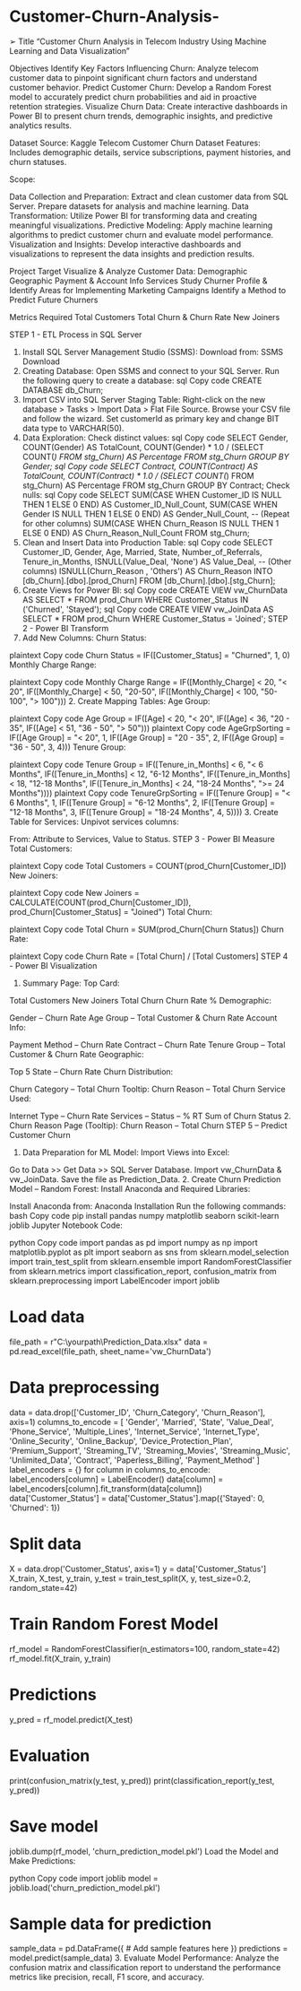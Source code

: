# Customer-Churn-Analysis-

➢ Title
“Customer Churn Analysis in Telecom Industry Using 
Machine Learning and Data Visualization” 

Objectives
Identify Key Factors Influencing Churn: Analyze telecom customer data to pinpoint significant churn factors and understand customer behavior.
Predict Customer Churn: Develop a Random Forest model to accurately predict churn probabilities and aid in proactive retention strategies.
Visualize Churn Data: Create interactive dashboards in Power BI to present churn trends, demographic insights, and predictive analytics results.

Dataset
Source: Kaggle Telecom Customer Churn Dataset
Features: Includes demographic details, service subscriptions, payment histories, and churn statuses.

Scope:

Data Collection and Preparation: Extract and clean customer data from SQL Server. Prepare datasets for analysis and machine learning.
Data Transformation: Utilize Power BI for transforming data and creating meaningful visualizations.
Predictive Modeling: Apply machine learning algorithms to predict customer churn and evaluate model performance.
Visualization and Insights: Develop interactive dashboards and visualizations to represent the data insights and prediction results.


Project Target
Visualize & Analyze Customer Data:
Demographic
Geographic
Payment & Account Info
Services
Study Churner Profile & Identify Areas for Implementing Marketing Campaigns
Identify a Method to Predict Future Churners

Metrics Required
Total Customers
Total Churn & Churn Rate
New Joiners

STEP 1 - ETL Process in SQL Server
1. Install SQL Server Management Studio (SSMS):
Download from: SSMS Download
2. Creating Database:
Open SSMS and connect to your SQL Server.
Run the following query to create a database:
sql
Copy code
CREATE DATABASE db_Churn;
3. Import CSV into SQL Server Staging Table:
Right-click on the new database > Tasks > Import Data > Flat File Source.
Browse your CSV file and follow the wizard.
Set customerId as primary key and change BIT data type to VARCHAR(50).
4. Data Exploration:
Check distinct values:
sql
Copy code
SELECT Gender, COUNT(Gender) AS TotalCount,
    COUNT(Gender) * 1.0 / (SELECT COUNT(*) FROM stg_Churn) AS Percentage
FROM stg_Churn
GROUP BY Gender;
sql
Copy code
SELECT Contract, COUNT(Contract) AS TotalCount,
    COUNT(Contract) * 1.0 / (SELECT COUNT(*) FROM stg_Churn) AS Percentage
FROM stg_Churn
GROUP BY Contract;
Check nulls:
sql
Copy code
SELECT 
    SUM(CASE WHEN Customer_ID IS NULL THEN 1 ELSE 0 END) AS Customer_ID_Null_Count,
    SUM(CASE WHEN Gender IS NULL THEN 1 ELSE 0 END) AS Gender_Null_Count,
    -- (Repeat for other columns)
    SUM(CASE WHEN Churn_Reason IS NULL THEN 1 ELSE 0 END) AS Churn_Reason_Null_Count
FROM stg_Churn;
5. Clean and Insert Data into Production Table:
sql
Copy code
SELECT 
    Customer_ID,
    Gender,
    Age,
    Married,
    State,
    Number_of_Referrals,
    Tenure_in_Months,
    ISNULL(Value_Deal, 'None') AS Value_Deal,
    -- (Other columns)
    ISNULL(Churn_Reason , 'Others') AS Churn_Reason
INTO [db_Churn].[dbo].[prod_Churn]
FROM [db_Churn].[dbo].[stg_Churn];
6. Create Views for Power BI:
sql
Copy code
CREATE VIEW vw_ChurnData AS
    SELECT * FROM prod_Churn WHERE Customer_Status IN ('Churned', 'Stayed');
sql
Copy code
CREATE VIEW vw_JoinData AS
    SELECT * FROM prod_Churn WHERE Customer_Status = 'Joined';
STEP 2 - Power BI Transform
1. Add New Columns:
Churn Status:

plaintext
Copy code
Churn Status = IF([Customer_Status] = "Churned", 1, 0)
Monthly Charge Range:

plaintext
Copy code
Monthly Charge Range = 
IF([Monthly_Charge] < 20, "< 20", 
IF([Monthly_Charge] < 50, "20-50", 
IF([Monthly_Charge] < 100, "50-100", "> 100")))
2. Create Mapping Tables:
Age Group:

plaintext
Copy code
Age Group = IF([Age] < 20, "< 20", 
IF([Age] < 36, "20 - 35", 
IF([Age] < 51, "36 - 50", "> 50")))
plaintext
Copy code
AgeGrpSorting = 
IF([Age Group] = "< 20", 1, 
IF([Age Group] = "20 - 35", 2, 
IF([Age Group] = "36 - 50", 3, 4)))
Tenure Group:

plaintext
Copy code
Tenure Group = 
IF([Tenure_in_Months] < 6, "< 6 Months", 
IF([Tenure_in_Months] < 12, "6-12 Months", 
IF([Tenure_in_Months] < 18, "12-18 Months", 
IF([Tenure_in_Months] < 24, "18-24 Months", ">= 24 Months"))))
plaintext
Copy code
TenureGrpSorting = 
IF([Tenure Group] = "< 6 Months", 1, 
IF([Tenure Group] = "6-12 Months", 2, 
IF([Tenure Group] = "12-18 Months", 3, 
IF([Tenure Group] = "18-24 Months", 4, 5))))
3. Create Table for Services:
Unpivot services columns:

From: Attribute to Services, Value to Status.
STEP 3 - Power BI Measure
Total Customers:

plaintext
Copy code
Total Customers = COUNT(prod_Churn[Customer_ID])
New Joiners:

plaintext
Copy code
New Joiners = CALCULATE(COUNT(prod_Churn[Customer_ID]), prod_Churn[Customer_Status] = "Joined")
Total Churn:

plaintext
Copy code
Total Churn = SUM(prod_Churn[Churn Status])
Churn Rate:

plaintext
Copy code
Churn Rate = [Total Churn] / [Total Customers]
STEP 4 - Power BI Visualization
1. Summary Page:
Top Card:

Total Customers
New Joiners
Total Churn
Churn Rate %
Demographic:

Gender – Churn Rate
Age Group – Total Customer & Churn Rate
Account Info:

Payment Method – Churn Rate
Contract – Churn Rate
Tenure Group – Total Customer & Churn Rate
Geographic:

Top 5 State – Churn Rate
Churn Distribution:

Churn Category – Total Churn
Tooltip: Churn Reason – Total Churn
Service Used:

Internet Type – Churn Rate
Services – Status – % RT Sum of Churn Status
2. Churn Reason Page (Tooltip):
Churn Reason – Total Churn
STEP 5 – Predict Customer Churn
1. Data Preparation for ML Model:
Import Views into Excel:

Go to Data >> Get Data >> SQL Server Database.
Import vw_ChurnData & vw_JoinData.
Save the file as Prediction_Data.
2. Create Churn Prediction Model – Random Forest:
Install Anaconda and Required Libraries:

Install Anaconda from: Anaconda Installation
Run the following commands:
bash
Copy code
pip install pandas numpy matplotlib seaborn scikit-learn joblib
Jupyter Notebook Code:

python
Copy code
import pandas as pd
import numpy as np
import matplotlib.pyplot as plt
import seaborn as sns
from sklearn.model_selection import train_test_split
from sklearn.ensemble import RandomForestClassifier
from sklearn.metrics import classification_report, confusion_matrix
from sklearn.preprocessing import LabelEncoder
import joblib

# Load data
file_path = r"C:\yourpath\Prediction_Data.xlsx"
data = pd.read_excel(file_path, sheet_name='vw_ChurnData')

# Data preprocessing
data = data.drop(['Customer_ID', 'Churn_Category', 'Churn_Reason'], axis=1)
columns_to_encode = [
    'Gender', 'Married', 'State', 'Value_Deal', 'Phone_Service', 'Multiple_Lines',
    'Internet_Service', 'Internet_Type', 'Online_Security', 'Online_Backup',
    'Device_Protection_Plan', 'Premium_Support', 'Streaming_TV', 'Streaming_Movies',
    'Streaming_Music', 'Unlimited_Data', 'Contract', 'Paperless_Billing',
    'Payment_Method'
]
label_encoders = {}
for column in columns_to_encode:
    label_encoders[column] = LabelEncoder()
    data[column] = label_encoders[column].fit_transform(data[column])
data['Customer_Status'] = data['Customer_Status'].map({'Stayed': 0, 'Churned': 1})

# Split data
X = data.drop('Customer_Status', axis=1)
y = data['Customer_Status']
X_train, X_test, y_train, y_test = train_test_split(X, y, test_size=0.2, random_state=42)

# Train Random Forest Model
rf_model = RandomForestClassifier(n_estimators=100, random_state=42)
rf_model.fit(X_train, y_train)

# Predictions
y_pred = rf_model.predict(X_test)

# Evaluation
print(confusion_matrix(y_test, y_pred))
print(classification_report(y_test, y_pred))

# Save model
joblib.dump(rf_model, 'churn_prediction_model.pkl')
Load the Model and Make Predictions:

python
Copy code
import joblib
model = joblib.load('churn_prediction_model.pkl')

# Sample data for prediction
sample_data = pd.DataFrame({
    # Add sample features here
})
predictions = model.predict(sample_data)
3. Evaluate Model Performance:
Analyze the confusion matrix and classification report to understand the performance metrics like precision, recall, F1 score, and accuracy.
